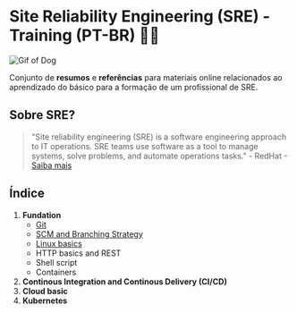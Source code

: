 # Site Reliability Engineering (SRE) - Training (PT-BR) :floppy_disk::pencil:

![Gif of Dog](https://media.giphy.com/media/SRx5tBBrTQOBi/giphy.gif)

Conjunto de **resumos** e **referências** para materiais online relacionados ao aprendizado do básico para a formação de um profissional de SRE.

## Sobre SRE?

> "Site reliability engineering (SRE) is a software engineering approach to IT operations. SRE teams use software as a tool to manage systems, solve problems, and automate operations tasks." - 
> RedHat -[Saiba mais](https://www.redhat.com/en/topics/devops/what-is-sre)


## Índice

1. **Fundation**
    * [Git](Foundation/Git.md)
    * [SCM and Branching Strategy](Foundation/Branching-Strategy.md)
    * [Linux basics](Foundation/Linux-Basics.md)
    * HTTP basics and REST
    * Shell script
    * Containers
2. **Continous Integration and Continous Delivery (CI/CD)**
3. **Cloud basic**
4. **Kubernetes**